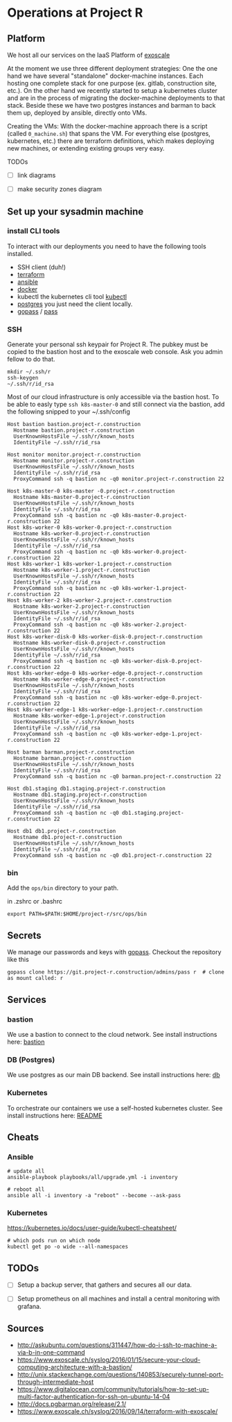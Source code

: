 # Operations at Project R

## Platform
We host all our services on the IaaS Platform of [exoscale](exoscale.ch)

At the moment we use three different deployment strategies: One the one hand we have several "standalone" docker-machine instances. Each hosting one complete stack for one purpose (ex. gitlab, construction site, etc.).
On the other hand we recently started to setup a kubernetes cluster and are in the process of migrating the docker-machine deployments to that stack.
Beside these we have two postgres instances and barman to back them up, deployed by ansible, directly onto VMs.

Creating the VMs: With the docker-machine approach there is a script (called `0_machine.sh`) that spans the VM. For everything else (postgres, kubernetes, etc.) there are terraform definitions, which makes deploying new machines, or extending existing groups very easy.


TODOs
- [ ] link diagrams
- [ ] make security zones diagram


## Set up your sysadmin machine

### install CLI tools
To interact with our deployments you need to have the following tools installed.
- SSH client (duh!)
- [terraform](https://www.terraform.io/)
- [ansible](http://docs.ansible.com/ansible/intro_installation.html)
- [docker](https://docs.docker.com/engine/installation/)
- kubectl the kubernetes cli tool [kubectl](https://kubernetes.io/docs/user-guide/prereqs/)
- [postgres](https://www.postgresql.org/download/) you just need the client locally.
- [gopass](https://www.justwatch.com/gopass/) / [pass](https://www.passwordstore.org/)


### SSH
Generate your personal ssh keypair for Project R. The pubkey must be copied to the bastion host and to the exoscale web console. Ask you admin fellow to do that.
```
mkdir ~/.ssh/r
ssh-keygen
~/.ssh/r/id_rsa
```

Most of our cloud infrastructure is only accessible via the bastion host. To be able to easly type `ssh k8s-master-0` and still connect via the bastion, add the following snipped to your ~/.ssh/config
```
Host bastion bastion.project-r.construction
  Hostname bastion.project-r.construction
  UserKnownHostsFile ~/.ssh/r/known_hosts
  IdentityFile ~/.ssh/r/id_rsa

Host monitor monitor.project-r.construction
  Hostname monitor.project-r.construction
  UserKnownHostsFile ~/.ssh/r/known_hosts
  IdentityFile ~/.ssh/r/id_rsa
  ProxyCommand ssh -q bastion nc -q0 monitor.project-r.construction 22

Host k8s-master-0 k8s-master -0.project-r.construction
  Hostname k8s-master-0.project-r.construction
  UserKnownHostsFile ~/.ssh/r/known_hosts
  IdentityFile ~/.ssh/r/id_rsa
  ProxyCommand ssh -q bastion nc -q0 k8s-master-0.project-r.construction 22
Host k8s-worker-0 k8s-worker-0.project-r.construction
  Hostname k8s-worker-0.project-r.construction
  UserKnownHostsFile ~/.ssh/r/known_hosts
  IdentityFile ~/.ssh/r/id_rsa
  ProxyCommand ssh -q bastion nc -q0 k8s-worker-0.project-r.construction 22
Host k8s-worker-1 k8s-worker-1.project-r.construction
  Hostname k8s-worker-1.project-r.construction
  UserKnownHostsFile ~/.ssh/r/known_hosts
  IdentityFile ~/.ssh/r/id_rsa
  ProxyCommand ssh -q bastion nc -q0 k8s-worker-1.project-r.construction 22
Host k8s-worker-2 k8s-worker-2.project-r.construction
  Hostname k8s-worker-2.project-r.construction
  UserKnownHostsFile ~/.ssh/r/known_hosts
  IdentityFile ~/.ssh/r/id_rsa
  ProxyCommand ssh -q bastion nc -q0 k8s-worker-2.project-r.construction 22
Host k8s-worker-disk-0 k8s-worker-disk-0.project-r.construction
  Hostname k8s-worker-disk-0.project-r.construction
  UserKnownHostsFile ~/.ssh/r/known_hosts
  IdentityFile ~/.ssh/r/id_rsa
  ProxyCommand ssh -q bastion nc -q0 k8s-worker-disk-0.project-r.construction 22
Host k8s-worker-edge-0 k8s-worker-edge-0.project-r.construction
  Hostname k8s-worker-edge-0.project-r.construction
  UserKnownHostsFile ~/.ssh/r/known_hosts
  IdentityFile ~/.ssh/r/id_rsa
  ProxyCommand ssh -q bastion nc -q0 k8s-worker-edge-0.project-r.construction 22
Host k8s-worker-edge-1 k8s-worker-edge-1.project-r.construction
  Hostname k8s-worker-edge-1.project-r.construction
  UserKnownHostsFile ~/.ssh/r/known_hosts
  IdentityFile ~/.ssh/r/id_rsa
  ProxyCommand ssh -q bastion nc -q0 k8s-worker-edge-1.project-r.construction 22

Host barman barman.project-r.construction
  Hostname barman.project-r.construction
  UserKnownHostsFile ~/.ssh/r/known_hosts
  IdentityFile ~/.ssh/r/id_rsa
  ProxyCommand ssh -q bastion nc -q0 barman.project-r.construction 22

Host db1.staging db1.staging.project-r.construction
  Hostname db1.staging.project-r.construction
  UserKnownHostsFile ~/.ssh/r/known_hosts
  IdentityFile ~/.ssh/r/id_rsa
  ProxyCommand ssh -q bastion nc -q0 db1.staging.project-r.construction 22

Host db1 db1.project-r.construction
  Hostname db1.project-r.construction
  UserKnownHostsFile ~/.ssh/r/known_hosts
  IdentityFile ~/.ssh/r/id_rsa
  ProxyCommand ssh -q bastion nc -q0 db1.project-r.construction 22
```

### bin
Add the `ops/bin` directory to your path.

in .zshrc or .bashrc
```
export PATH=$PATH:$HOME/project-r/src/ops/bin
```


## Secrets
We manage our passwords and keys with [gopass](https://github.com/justwatchcom/gopass). Checkout the repository like this
```
gopass clone https://git.project-r.construction/admins/pass r  # clone as mount called: r
```


## Services

### bastion
We use a bastion to connect to the cloud network. See install instructions here: [bastion](docs/bastion/README.md)

### DB (Postgres)
We use postgres as our main DB backend. See install instructions here: [db](docs/db/README.md)

### Kubernetes
To orchestrate our containers we use a self-hosted kubernetes cluster. See install instructions here: [README](docs/k8s/README.md)


## Cheats

### Ansible
```
# update all
ansible-playbook playbooks/all/upgrade.yml -i inventory

# reboot all
ansible all -i inventory -a "reboot" --become --ask-pass
```

### Kubernetes
https://kubernetes.io/docs/user-guide/kubectl-cheatsheet/
```
# which pods run on which node
kubectl get po -o wide --all-namespaces
```


## TODOs
- [ ] Setup a backup server, that gathers and secures all our data.
- [ ] Setup prometheus on all machines and install a central monitoring with grafana.


## Sources
- http://askubuntu.com/questions/311447/how-do-i-ssh-to-machine-a-via-b-in-one-command
- https://www.exoscale.ch/syslog/2016/01/15/secure-your-cloud-computing-architecture-with-a-bastion/
- http://unix.stackexchange.com/questions/140853/securely-tunnel-port-through-intermediate-host
- https://www.digitalocean.com/community/tutorials/how-to-set-up-multi-factor-authentication-for-ssh-on-ubuntu-14-04
- http://docs.pgbarman.org/release/2.1/
- https://www.exoscale.ch/syslog/2016/09/14/terraform-with-exoscale/
